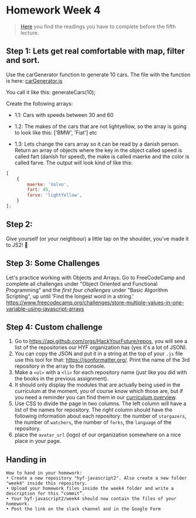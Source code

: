# Homework Week 4

>[Here](/Week4/reading.md) you find the readings you have to complete before the fifth lecture.

## Step 1: Lets get real comfortable with map, filter and sort.

Use the carGenerator function to generate 10 cars. The file with the function is here: 
[carGenerator.js](/JavaScript2/Week4/code/carGenerator.js)

You call it like this: 
generateCars(10);


Create the following arrays:

- 1.1: Cars with speeds between 30 and 60

- 1.2: The makes of the cars that are not lightyellow, so the array is going to look like this: ['BMW', 'Fiat'] etc

- 1.3: Lets change the cars array so it can be read by a danish person. Return an array of objects where the key in the object called speed is called fart (danish for speed), the make is called maerke and the color is called farve. The output will look kind of like this:

```js
[
    {
        maerke: 'Volvo',
        fart: 45,
        farve: 'lightYellow',
    }
];
```


## Step 2: 
Give yourself (or your neighbour) a little tap on the shoulder, you've made it to JS2! :muscle:


## Step 3: Some Challenges
Let's practice working with Objects and Arrays. Go to FreeCodeCamp and complete all challenges under "Object Oriented and Functional Programming" and the _first four challenges_ under "Basic Algorithm Scripting", up until 'Find the longest word in a string.'
https://www.freecodecamp.org/challenges/store-multiple-values-in-one-variable-using-javascript-arrays

## Step 4: Custom challenge 
1. Go to https://api.github.com/orgs/HackYourFuture/repos, you will see a list of the repositories our HYF organization has (yes it's a lot of JSON).
2. You can copy the JSON and put it in a string at the top of your `.js` file use this tool for that: https://jsonformatter.org/. Print the name of the 3rd repository in the array to the console.
3. Make a `<ul>` with a `<li>` for each repository name (just like you did with the books in the previous assignment).
4. It should only display the modules that are actually being used in the curriculum at the moment, you of course know which those are, but if you need a reminder you can find them in our [curriculum overview](https://github.com/HackYourFuture/curriculum).
5. Use CSS to divide the page in two columns. The left column will have a list of the names for repository. The right column should have the following information about each repository: the number of `stargazers`, the number of `watchers`, the number of `forks`, the `language` of the repository.
6. place the `avatar_url` (logo) of our organization somewhere on a nice place in your page.

## Handing in

```
How to hand in your homework:
• Create a new repository "hyf-javascript2". Also create a new folder "week4" inside this repository. 
• Upload your homework files inside the week4 folder and write a description for this “commit”.
• Your hyf-javascript2/week4 should now contain the files of your homework.
• Post the link on the slack channel and in the Google Form
```

